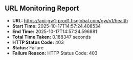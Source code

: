 ## URL Monitoring Report

- **URL:** https://api-gw1-prod1.fisglobal.com/gw/v1/health
- **Start Time:** 2025-10-17T14:57:24.408534
- **End Time:** 2025-10-17T14:57:24.596881
- **Total Time Taken:** 0.188347 seconds
- **HTTP Status Code:** 403
- **Status:** Failure
- **Failure Reason:** HTTP Status Code: 403
